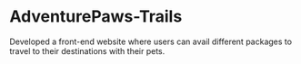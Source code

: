 # AdventurePaws-Trails
Developed a front-end website where users can avail different packages to travel to their destinations with their pets.
